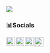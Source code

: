 ![](https://komarev.com/ghpvc/?username=lightbeam888&style=for-the-badge)
<br/>


### 📊Socials
<a href="https://twitter.com/tuxedo7">
  <img align="left" alt="blackbeam's Twitter" width="22px" src="https://cdn.jsdelivr.net/npm/simple-icons@v3/icons/twitter.svg" />
</a>
<a href="https://github.com/tuxedo7">
  <img align="left" alt="blackbeam's Github" width="22px" src="https://cdn.jsdelivr.net/npm/simple-icons@v3/icons/github.svg" />
</a>

<a href="https://t.me/tuxedo7">
  <img align="left" alt="Darshan's Telegram" width="22px" src="https://cdn.jsdelivr.net/npm/simple-icons@v3/icons/telegram.svg" />
</a>

<a href="https://dev.to/tuxedo7">
  <img src="https://d2fltix0v2e0sb.cloudfront.net/dev-badge.svg" alt="blackbeam's DEV Profile" height="24" width="24">
</a>
